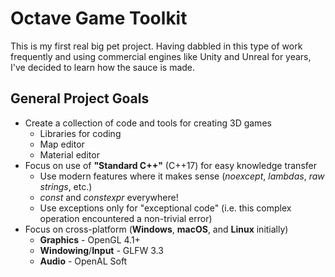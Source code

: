 # Octave Game Toolkit

This is my first real big pet project. Having dabbled in this type of work frequently and using commercial engines like Unity and Unreal for years, I've decided to learn how the sauce is made.

## General Project Goals

- Create a collection of code and tools for creating 3D games
  - Libraries for coding
  - Map editor
  - Material editor
- Focus on use of **"Standard C++"** (C++17) for easy knowledge transfer
  - Use modern features where it makes sense (_noexcept_, _lambdas_, _raw strings_, etc.)
  - _const_ and _constexpr_ everywhere!
  - Use exceptions only for "exceptional code" (i.e. this complex operation encountered a non-trivial error)
- Focus on cross-platform (**Windows**, **macOS**, and **Linux** initially)
  - **Graphics** - OpenGL 4.1+
  - **Windowing**/**Input** - GLFW 3.3
  - **Audio** - OpenAL Soft
